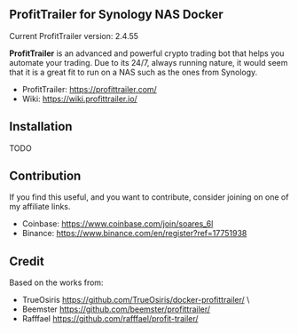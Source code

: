 ProfitTrailer for Synology NAS Docker
-------------------------------------

Current ProfitTrailer version: 2.4.55

**ProfitTrailer** is an advanced and powerful crypto trading bot that helps you automate your trading.
Due to its 24/7, always running nature, it would seem that it is a great fit to run on a NAS such as the ones from Synology.

* ProfitTrailer: https://profittrailer.com/
* Wiki: https://wiki.profittrailer.io/

Installation
------------

TODO

Contribution
------------

If you find this useful, and you want to contribute, consider joining on one of my affiliate links.

* Coinbase: https://www.coinbase.com/join/soares_6l
* Binance: https://www.binance.com/en/register?ref=17751938

Credit
------

Based on the works from:

 * TrueOsiris https://github.com/TrueOsiris/docker-profittrailer/ \
 * Beemster https://github.com/beemster/profittrailer/
 * Rafffael https://github.com/rafffael/profit-trailer/
